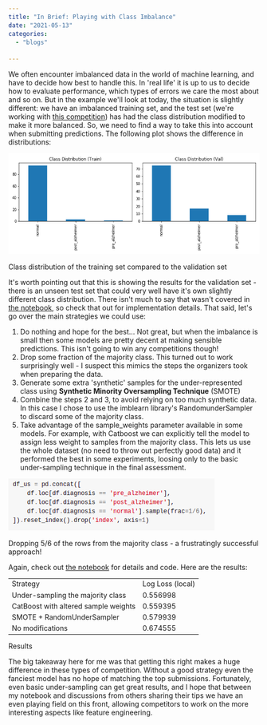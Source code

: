 ```yaml
---
title: "In Brief: Playing with Class Imbalance"
date: "2021-05-13"
categories:
  - "blogs"

---
```


We often encounter imbalanced data in the world of machine learning, and have to decide how best to handle this. In 'real life' it is up to us to decide how to evaluate performance, which types of errors we care the most about and so on. But in the example we'll look at today, the situation is slightly different: we have an imbalanced training set, and the test set (we're working with [this competition](https://www.aicrowd.com/challenges/addi-alzheimers-detection-challenge)) has had the class distribution modified to make it more balanced. So, we need to find a way to take this into account when submitting predictions. The following plot shows the difference in distributions:

![](images/class-balance.png)

Class distribution of the training set compared to the validation set

It's worth pointing out that this is showing the results for the validation set - there is an unseen test set that could very well have it's own slightly different class distribution. There isn't much to say that wasn't covered in [the notebook](https://www.aicrowd.com/showcase/dealing-with-class-imbalance), so check that out for implementation details. That said, let's go over the main strategies we could use:

1. Do nothing and hope for the best... Not great, but when the imbalance is small then some models are pretty decent at making sensible predictions. This isn't going to win any competitions though!
2. Drop some fraction of the majority class. This turned out to work surprisingly well - I suspect this mimics the steps the organizers took when preparing the data.
3. Generate some extra 'synthetic' samples for the under-represented class using **Synthetic Minority Oversampling Technique** (SMOTE)
4. Combine the steps 2 and 3, to avoid relying on too much synthetic data. In this case I chose to use the imblearn library's RandomunderSampler to discard some of the majority class.
5. Take advantage of the sample\_weights parameter available in some models. For example, with Catboost we can explicitly tell the model to assign less weight to samples from the majority class. This lets us use the whole dataset (no need to throw out perfectly good data) and it performed the best in some experiments, loosing only to the basic under-sampling technique in the final assessment.

![](images/screenshot-from-2021-05-13-15-45-41.png)

Dropping 5/6 of the rows from the majority class - a frustratingly successful approach!

Again, check out [the notebook](https://www.aicrowd.com/showcase/dealing-with-class-imbalance) for details and code. Here are the results:

<table><tbody><tr><td>Strategy</td><td>Log Loss (local)</td></tr><tr><td>Under-sampling the majority class</td><td>0.556998</td></tr><tr><td>CatBoost with altered sample weights</td><td>0.559395</td></tr><tr><td>SMOTE + RandomUnderSampler</td><td>0.579939</td></tr><tr><td>No modifications</td><td>0.674555</td></tr></tbody></table>

Results

The big takeaway here for me was that getting this right makes a huge difference in these types of competition. Without a good strategy even the fanciest model has no hope of matching the top submissions. Fortunately, even basic under-sampling can get great results, and I hope that between my notebook and discussions from others sharing their tips we have an even playing field on this front, allowing competitors to work on the more interesting aspects like feature engineering.
